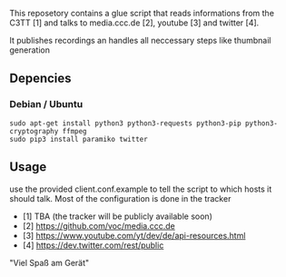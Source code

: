 This reposetory contains a glue script that reads informations from the C3TT [1] and talks to media.ccc.de [2], youtube [3] and twitter [4].

It publishes recordings an handles all neccessary steps like thumbnail generation

## Depencies
### Debian / Ubuntu
```
sudo apt-get install python3 python3-requests python3-pip python3-cryptography ffmpeg
sudo pip3 install paramiko twitter
```

## Usage
use the provided client.conf.example to tell the script to which hosts it should talk. Most of the configuration is done in the tracker

 * [1] TBA (the tracker will be publicly available soon)
 * [2] https://github.com/voc/media.ccc.de
 * [3] https://www.youtube.com/yt/dev/de/api-resources.html
 * [4] https://dev.twitter.com/rest/public


"Viel Spaß am Gerät"

